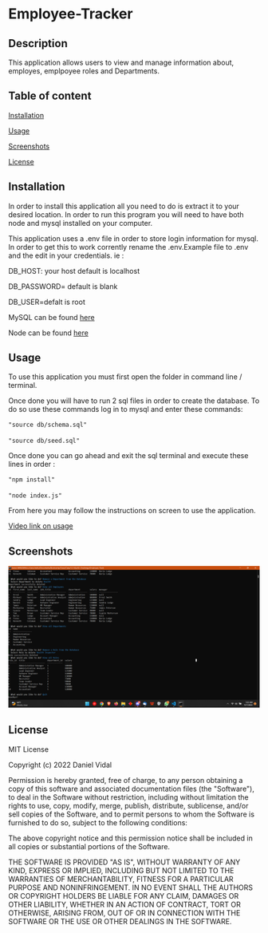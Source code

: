 # Employee-Tracker

## Description

This application allows users to view and manage information about, employes, emplpoyee roles and Departments.


## Table of content
[Installation](#installation)

[Usage](#usage)

[Screenshots](#screenshots)

[License](#license)


## Installation
In order to install this application all you need to do is extract it to your desired location. In order to run this program you will need to have both node and mysql installed on your computer.

This application uses a .env file in order to store login information for mysql. In order to get this to work corrently rename the .env.Example file to .env and the edit in your credentials. ie : 

DB_HOST: your host default is localhost

DB_PASSWORD= default is blank

DB_USER=defalt is root

MySQL can be found [here](https://dev.mysql.com/downloads/mysql/)

Node can be found [here](https://nodejs.org/en/download/)

## Usage

To use this application you must first open the folder in command line / terminal.

Once done you will have to run 2 sql files in order to create the database. To do so use these commands log in to mysql and enter these commands:

    "source db/schema.sql"

    "source db/seed.sql"

Once done you can go ahead and exit the sql terminal and execute these lines in order : 

    "npm install"
    
    "node index.js"

From here you may follow the instructions on screen to use the application.
 
[Video link on usage](https://drive.google.com/file/d/16GYoBZxA1c-mW2WBs-qx0UDJo3qFM5mJ/view)


## Screenshots
![Employee Tracker Screenshot](./assets/images/employee-tracker-screenshot.png)

## License
MIT License

Copyright (c) 2022 Daniel Vidal

Permission is hereby granted, free of charge, to any person obtaining a copy
of this software and associated documentation files (the "Software"), to deal
in the Software without restriction, including without limitation the rights
to use, copy, modify, merge, publish, distribute, sublicense, and/or sell
copies of the Software, and to permit persons to whom the Software is
furnished to do so, subject to the following conditions:

The above copyright notice and this permission notice shall be included in all
copies or substantial portions of the Software.

THE SOFTWARE IS PROVIDED "AS IS", WITHOUT WARRANTY OF ANY KIND, EXPRESS OR
IMPLIED, INCLUDING BUT NOT LIMITED TO THE WARRANTIES OF MERCHANTABILITY,
FITNESS FOR A PARTICULAR PURPOSE AND NONINFRINGEMENT. IN NO EVENT SHALL THE
AUTHORS OR COPYRIGHT HOLDERS BE LIABLE FOR ANY CLAIM, DAMAGES OR OTHER
LIABILITY, WHETHER IN AN ACTION OF CONTRACT, TORT OR OTHERWISE, ARISING FROM,
OUT OF OR IN CONNECTION WITH THE SOFTWARE OR THE USE OR OTHER DEALINGS IN THE
SOFTWARE.
